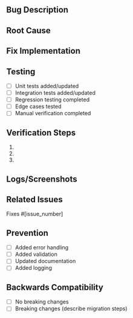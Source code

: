 ## Bug Description
<!-- Describe the bug and its impact -->

## Root Cause
<!-- Explain what caused the bug -->

## Fix Implementation
<!-- Describe how you fixed the bug -->

## Testing
<!-- Detail the testing done to verify the fix -->
- [ ] Unit tests added/updated
- [ ] Integration tests added/updated
- [ ] Regression testing completed
- [ ] Edge cases tested
- [ ] Manual verification completed

## Verification Steps
<!-- List steps to verify the fix -->
1.
2.
3.

## Logs/Screenshots
<!-- Add relevant logs or screenshots -->

## Related Issues
<!-- Reference related issues -->
Fixes #[issue_number]

## Prevention
<!-- Explain how to prevent similar issues -->
- [ ] Added error handling
- [ ] Added validation
- [ ] Updated documentation
- [ ] Added logging

## Backwards Compatibility
<!-- Confirm no breaking changes -->
- [ ] No breaking changes
- [ ] Breaking changes (describe migration steps)
